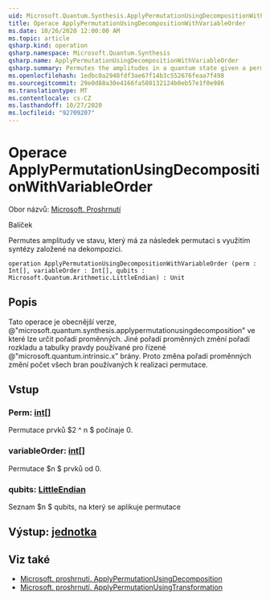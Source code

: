 ```yaml
---
uid: Microsoft.Quantum.Synthesis.ApplyPermutationUsingDecompositionWithVariableOrder
title: Operace ApplyPermutationUsingDecompositionWithVariableOrder
ms.date: 10/26/2020 12:00:00 AM
ms.topic: article
qsharp.kind: operation
qsharp.namespace: Microsoft.Quantum.Synthesis
qsharp.name: ApplyPermutationUsingDecompositionWithVariableOrder
qsharp.summary: Permutes the amplitudes in a quantum state given a permutation using decomposition-based synthesis.
ms.openlocfilehash: 1edbc0a2948fdf3ae67f14b3c552676feaa7f498
ms.sourcegitcommit: 29e0d88a30e4166fa580132124b0eb57e1f0e986
ms.translationtype: MT
ms.contentlocale: cs-CZ
ms.lasthandoff: 10/27/2020
ms.locfileid: "92709207"
---
```

# <a name="applypermutationusingdecompositionwithvariableorder-operation"></a>Operace ApplyPermutationUsingDecompositionWithVariableOrder

Obor názvů: [Microsoft. Proshrnutí](xref:Microsoft.Quantum.Synthesis)

Balíček [](https://nuget.org/packages/)


Permutes amplitudy ve stavu, který má za následek permutaci s využitím syntézy založené na dekompozici.

```qsharp
operation ApplyPermutationUsingDecompositionWithVariableOrder (perm : Int[], variableOrder : Int[], qubits : Microsoft.Quantum.Arithmetic.LittleEndian) : Unit
```


## <a name="description"></a>Popis

Tato operace je obecnější verze, @"microsoft.quantum.synthesis.applypermutationusingdecomposition" ve které lze určit pořadí proměnných. Jiné pořadí proměnných změní pořadí rozkladu a tabulky pravdy používané pro řízené @"microsoft.quantum.intrinsic.x" brány.  Proto změna pořadí proměnných změní počet všech bran používaných k realizaci permutace.

## <a name="input"></a>Vstup

### <a name="perm--int"></a>Perm: [int](xref:microsoft.quantum.lang-ref.int)[]

Permutace prvků $2 ^ n $ počínaje 0.


### <a name="variableorder--int"></a>variableOrder: [int](xref:microsoft.quantum.lang-ref.int)[]

Permutace $n $ prvků od 0.


### <a name="qubits--littleendian"></a>qubits: [LittleEndian](xref:Microsoft.Quantum.Arithmetic.LittleEndian)

Seznam $n $ qubits, na který se aplikuje permutace



## <a name="output--unit"></a>Výstup: [jednotka](xref:microsoft.quantum.lang-ref.unit)



## <a name="see-also"></a>Viz také

- [Microsoft. proshrnutí. ApplyPermutationUsingDecomposition](xref:Microsoft.Quantum.Synthesis.ApplyPermutationUsingDecomposition)
- [Microsoft. proshrnutí. ApplyPermutationUsingTransformation](xref:Microsoft.Quantum.Synthesis.ApplyPermutationUsingTransformation)